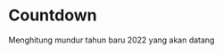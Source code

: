 # Countdown
Menghitung mundur tahun baru 2022 yang akan datang 
<object type="application/x-shockwave-flash"
  data="http://www.youtube.com/v/Cdj0dMjqMHk?version=3&amp;hl=en_US"
	width="560" height="315">
	<param name="movie"
		value="http://www.youtube.com/v/Cdj0dMjqMHk?version=3&amp;hl=en_US" />
		<param name="allowFullScreen" value="true" />
		<param name="allowscriptaccess" value="always" />
</object>
